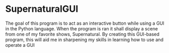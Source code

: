 # SupernaturalGUI
The goal of this program is to act as an interactive button while using a GUI in the Python language. 
When the program is ran it shall display a scene from one of my favorite shows, Supernatural. 
By creating this GUI-based program, this will aid me in sharpening my skills in learning how to use and operate a GUI
